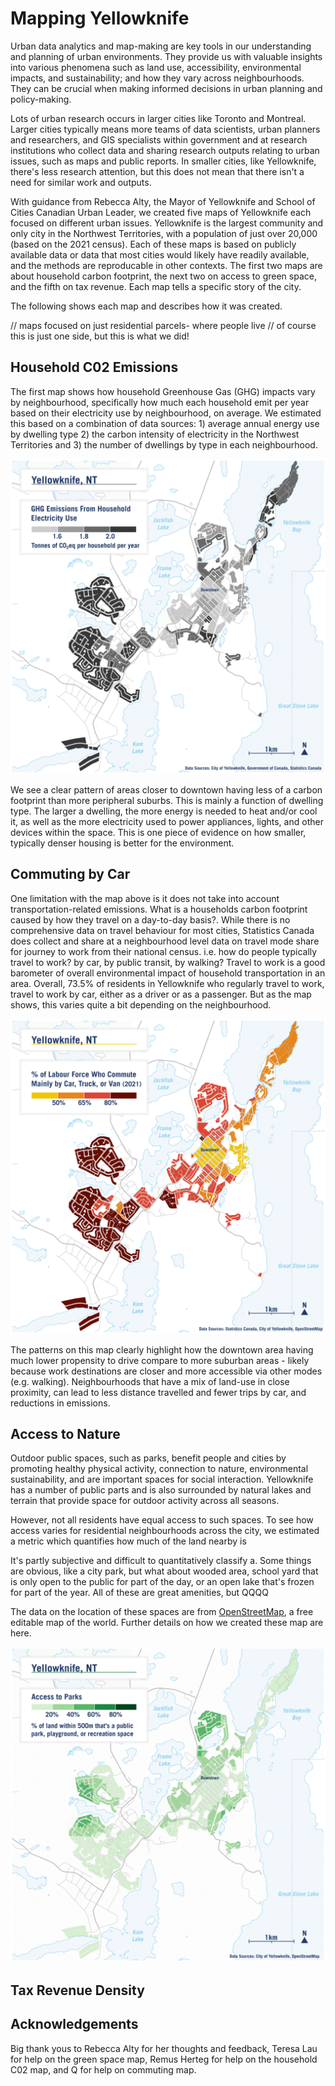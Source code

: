 # Mapping Yellowknife

Urban data analytics and map-making are key tools in our understanding and planning of urban environments. They provide us with valuable insights into various phenomena such as land use, accessibility, environmental impacts, and sustainability; and how they vary across neighbourhoods. They can be crucial when making informed decisions in urban planning and policy-making.

Lots of urban research occurs in larger cities like Toronto and Montreal. Larger cities typically means more teams of data scientists, urban planners and researchers, and GIS specialists within government and at research institutions who collect data and sharing research outputs relating to urban issues, such as maps and public reports. In smaller cities, like Yellowknife, there's less research attention, but this does not mean that there isn't a need for similar work and outputs.

With guidance from Rebecca Alty, the Mayor of Yellowknife and School of Cities Canadian Urban Leader, we created five maps of Yellowknife each focused on different urban issues. Yellowknife is the largest community and only city in the Northwest Territories, with a population of just over 20,000 (based on the 2021 census). Each of these maps is based on publicly available data or data that most cities would likely have readily available, and the methods are reproducable in other contexts. The first two maps are about household carbon footprint, the next two on access to green space, and the fifth on tax revenue. Each map tells a specific story of the city. 

The following shows each map and describes how it was created.

// maps focused on just residential parcels- where people live // of course this is just one side, but this is what we did!


## Household C02 Emissions

The first map shows how household Greenhouse Gas (GHG) impacts vary by neighbourhood, specifically how much each household emit per year based on their electricity use by neighbourhood, on average. We estimated this based on a combination of data sources: 1) average annual energy use by dwelling type 2) the carbon intensity of electricity in the Northwest Territories and 3) the number of dwellings by type in each neighbourhood.

![Map of GHG Emissions from household electricity use](maps/co2e-map.png)

We see a clear pattern of areas closer to downtown having less of a carbon footprint than more peripheral suburbs. This is mainly a function of dwelling type. The larger a dwelling, the more energy is needed to heat and/or cool it, as well as the more electricity used to power appliances, lights, and other devices within the space. This is one piece of evidence on how smaller, typically denser housing is better for the environment.

## Commuting by Car

One limitation with the map above is it does not take into account transportation-related emissions. What is a households carbon footprint caused by how they travel on a day-to-day basis?. While there is no comprehensive data on travel behaviour for most cities, Statistics Canada does collect and share at a neighbourhood level data on travel mode share for journey to work from their national census. i.e. how do people typically travel to work? by car, by public transit, by walking? Travel to work is a good barometer of overall environmental impact of household transportation in an area. Overall, 73.5% of residents in Yellowknife who regularly travel to work, travel to work by car, either as a driver or as a passenger. But as the map shows, this varies quite a bit depending on the neighbourhood. 

![Map of GHG Emissions from household electricity use](maps/commute-by-car.png)

The patterns on this map clearly highlight how the downtown area having much lower propensity to drive compare to more suburban areas - likely because work destinations are closer and more accessible via other modes (e.g. walking). Neighbourhoods that have a mix of land-use in close proximity, can lead to less distance travelled and fewer trips by car, and reductions in emissions.


## Access to Nature

Outdoor public spaces, such as parks, benefit people and cities by promoting healthy physical activity, connection to nature, environmental sustainability, and are important spaces for social interaction. Yellowknife has a number of public parts and is also surrounded by natural lakes and terrain that provide space for outdoor activity across all seasons.

However, not all residents have equal access to such spaces. To see how access varies for residential neighbourhoods across the city, we estimated a metric which quantifies how much of the land nearby is 

It's partly subjective and difficult to quantitatively classify a. Some things are obvious, like a city park, but what about wooded area, school yard that is only open to the public for part of the day, or an open lake that's frozen for part of the year. All of these are great amenities, but QQQQ

The data on the location of these spaces are from [OpenStreetMap](https://www.openstreetmap.org), a free editable map of the world. Further details on how we created these map are here.

![Map of access to parks](maps/designated-green-space-map.png)





## Tax Revenue Density









## Acknowledgements

Big thank yous to Rebecca Alty for her thoughts and feedback, Teresa Lau for help on the green space map, Remus Herteg for help on the household C02 map, and Q for help on commuting map.